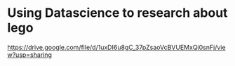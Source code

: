 # Using Datascience to research about lego

https://drive.google.com/file/d/1uxDI6u8gC_37pZsaoVcBVUEMxQj0snFj/view?usp=sharing
